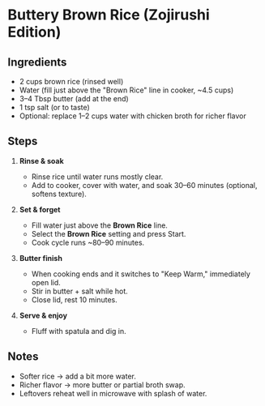 # Buttery Brown Rice (Zojirushi Edition)

## Ingredients
- 2 cups brown rice (rinsed well)
- Water (fill just above the "Brown Rice" line in cooker, ~4.5 cups)
- 3–4 Tbsp butter (add at the end)
- 1 tsp salt (or to taste)
- Optional: replace 1–2 cups water with chicken broth for richer flavor

## Steps
1. **Rinse & soak**
   - Rinse rice until water runs mostly clear.
   - Add to cooker, cover with water, and soak 30–60 minutes (optional, softens texture).

2. **Set & forget**
   - Fill water just above the **Brown Rice** line.
   - Select the **Brown Rice** setting and press Start.
   - Cook cycle runs ~80–90 minutes.

3. **Butter finish**
   - When cooking ends and it switches to "Keep Warm," immediately open lid.
   - Stir in butter + salt while hot.
   - Close lid, rest 10 minutes.

4. **Serve & enjoy**
   - Fluff with spatula and dig in.

## Notes
- Softer rice → add a bit more water.
- Richer flavor → more butter or partial broth swap.
- Leftovers reheat well in microwave with splash of water.
